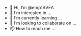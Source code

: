 - 👋 Hi, I’m @emp1SVEA
- 👀 I’m interested in ...
- 🌱 I’m currently learning ...
- 💞️ I’m looking to collaborate on ...
- 📫 How to reach me ...

<!---
emp1SVEA/emp1SVEA is a ✨ special ✨ repository because its `README.md` (this file) appears on your GitHub profile.
You can click the Preview link to take a look at your changes.
--->

